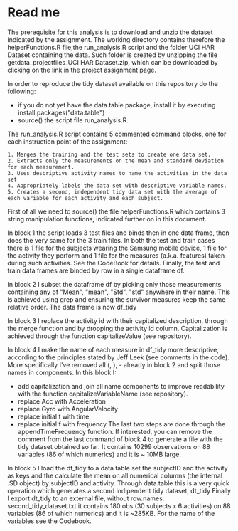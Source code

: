 Read me
========================================================

The prerequisite for this analysis is to download and unzip the dataset indicated by the assignment.
The working directory contains therefore the helperFunctions.R file,the run_analysis.R script and the folder UCI HAR Dataset containing the data.
Such folder is created by unzipping the file getdata_projectfiles_UCI HAR Dataset.zip, which can be downloaded by clicking on the link
in the project assignment page.

In order to reproduce the tidy dataset available on this repository do the following:
- if you do not yet have the data.table package, install it by executing
  install.packages("data.table")
- source() the script file run_analysis.R.

The run_analysis.R script contains 5 commented command blocks, one for each instruction point of the assignment:

    1. Merges the training and the test sets to create one data set.
    2. Extracts only the measurements on the mean and standard deviation for each measurement. 
    3. Uses descriptive activity names to name the activities in the data set
    4. Appropriately labels the data set with descriptive variable names. 
    5. Creates a second, independent tidy data set with the average of each variable for each activity and each subject. 

First of all we need to source() the file helperFunctions.R which contains 3 string manipulation functions, indicated further on in this document.

In block 1 the script loads 3 test files and binds then in one data frame, then does the very same for the 3 train files.
In both the test and train cases there is 1 file for the subjects wearing the Samsung mobile device, 1 file for the activity they perform and 1 file for the measures (a.k.a. features) taken during such activities. See the CodeBook for details.
Finally, the test and train data frames are binded by row in a single dataframe df.

In block 2 I subset the dataframe df by picking only those measurements containing any of "Mean", "mean", "Std", "std" anywhere in their name. This is achieved using grep and ensuring the survivor measures keep the same relative order.
The data frame is now df_tidy

In block 3 I replace the activity id with their capitalized description, through the merge function and by dropping the activity id column.
Capitalization is achieved through the function capitalizeValue (see repository).

In block 4 I make the name of each measure in df_tidy more descriptive, according to the principles stated by Jeff Leek (see comments in the code).
More specifically I've removed all (, ), - already in block 2 and split those names in components. In this block I:
- add capitalization and join all name components to improve readability with the function capitalizeVariableName (see repository).
- replace Acc with Acceleration
- replace Gyro with AngularVelocity
- replace initial t with time
- replace initial f with frequency
The last two steps are done through the appendTimeFrequency function.
If interested, you can remove the comment from the last command of block 4 to generate a file with the tidy dataset obtained so far.
It contains 10299 observations on 88 variables (86 of which numerics) and it is ~ 10MB large.

In block 5 I load the df_tidy to a data table set the subjectID and the activity as keys and the calculate the mean on all numerical columns
(the internal .SD object) by subjectID and activity. Through data.table this is a very quick operation which generates a second indipendent tidy dataset, dt_tidy
Finally I export dt_tidy to an external file, without row.names:
second_tidy_dataset.txt
it contains 180 obs (30 subjects x 6 activities) on 88 variables (86 of which numerics) and it is ~285KB.
For the name of the variables see the Codebook.


